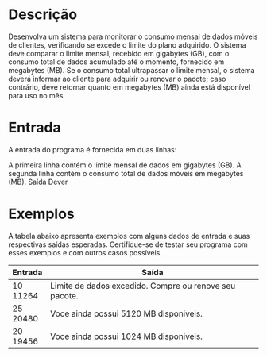 # Descrição
Desenvolva um sistema para monitorar o consumo mensal de dados móveis de clientes, verificando se excede o limite do plano adquirido. O sistema deve comparar o limite mensal, recebido em gigabytes (GB), com o consumo total de dados acumulado até o momento, fornecido em megabytes (MB). Se o consumo total ultrapassar o limite mensal, o sistema deverá informar ao cliente para adquirir ou renovar o pacote; caso contrário, deve retornar quanto em megabytes (MB) ainda está disponível para uso no mês.

# Entrada
A entrada do programa é fornecida em duas linhas:

A primeira linha contém o limite mensal de dados em gigabytes (GB).
A segunda linha contém o consumo total de dados móveis em megabytes (MB).
Saída
Dever

# Exemplos
A tabela abaixo apresenta exemplos com alguns dados de entrada e suas respectivas saídas esperadas. Certifique-se de testar seu programa com esses exemplos e com outros casos possíveis.

<table>
    <thead>
        <tr>
            <th>Entrada</th>
            <th><strong>Saída</strong></th>
        </tr>
    </thead>
    <tbody>
        <tr>
            <td>
                <div>10</div>
                <div>11264</div>
            </td>
            <td>Limite de dados excedido. Compre ou renove seu pacote.</td>
        </tr>
        <tr>
            <td>
                <div>25</div>
                <div>20480</div>
            </td>
            <td>Voce ainda possui 5120 MB disponiveis.</td>
        </tr>
        <tr>
            <td>
                <div>20</div>
                <div>19456</div>
            </td>
            <td>Voce ainda possui 1024 MB disponiveis.</td>
        </tr>
    </tbody>
</table>
</div>